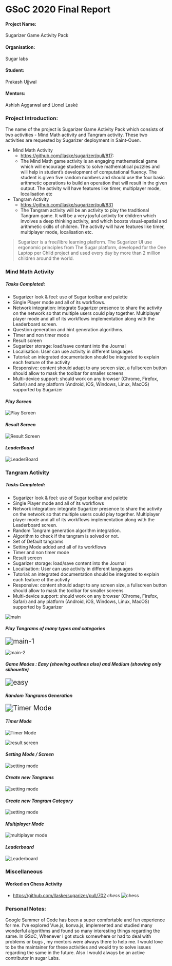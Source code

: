 # GSoC 2020 Final Report

#### Project Name: 
Sugarizer Game Activity Pack 
#### Organisation:
Sugar labs
#### Student: 
Prakash Ujjwal
#### Mentors:
Ashish Aggarwal and Lionel Laské 

### Project Introduction:
The name of the project is Sugarizer Game Activity Pack which consists of two activities - Mind Math activity and Tangram activity. These two activities are requested by Sugarizer deployment in Saint-Ouen.
* Mind Math Activity 
  * https://github.com/llaske/sugarizer/pull/817:
  * The Mind Math game activity is an engaging mathematical game which will encourage students to solve mathematical puzzles and will help in student’s development of computational fluency. The student is given five random numbers and should use the four basic arithmetic operations to build an operation that will result in the given output. The activity will have features like timer, multiplayer mode, localisation etc
* Tangram Activity 
  * https://github.com/llaske/sugarizer/pull/831
  * The Tangram activity will be an activity to play the traditional Tangram game. It will be a very joyful activity for children which involves a deep thinking activity, and which boosts visual-spatial and arithmetic skills of children. The activity will have features like timer, multiplayer mode, localisation etc.



> Sugarizer is a free/libre learning platform. The Sugarizer UI use ergonomic principles from The Sugar platform, developed for the One Laptop per Child project and used every day by more than 2 million children around the world.


### Mind Math Activity
##### Tasks Completed:
* Sugarizer look & feel: use of Sugar toolbar and palette
* Single Player mode and all of its workflows.
* Network integration: integrate Sugarizer presence to share the activity on the network so that multiple users could play together. Multiplayer player mode and all of its workflows implementation along with the Leaderboard screen.
* Question generation and hint generation algorithms.
* Timer and non timer mode 
* Result screen 
* Sugarizer storage: load/save content into the Journal
* Localisation:  User can use activity in different languages
* Tutorial: an integrated documentation should be integrated to explain each feature of the activity
* Responsive: content should adapt to any screen size, a fullscreen button should allow to mask the toolbar for smaller screens
* Multi-device support: should work on any browser (Chrome, Firefox, Safari) and any platform (Android, iOS, Windows, Linux, MacOS) supported by Sugarizer

#### *Play Screen*

![Play Screen](../screenshots/mindmath-1.png)

#### *Result Screen*

![Result Screen](../screenshots/mindmath-2.png)

#### *LeaderBoard*

![LeaderBoard](../screenshots/mindmath-3.png)

### Tangram Activity
##### Tasks Completed:
* Sugarizer look & feel: use of Sugar toolbar and palette
* Single Player mode and all of its workflows
* Network integration: integrate Sugarizer presence to share the activity on the network so that multiple users could play together. Multiplayer player mode and all of its workflows implementation along with the Leaderboard screen.
* Random Tangram generation algorithm integration.
* Algorithm to check if the tangram is solved or not.
* Set of Default tangrams 
* Setting Mode added and all of its workflows 
* Timer and non timer mode
* Result screen 
* Sugarizer storage: load/save content into the Journal
* Localisation:  User can use activity in different languages
* Tutorial: an integrated documentation should be integrated to explain each feature of the activity
* Responsive: content should adapt to any screen size, a fullscreen button should allow to mask the toolbar for smaller screens
* Multi-device support: should work on any browser (Chrome, Firefox, Safari) and any platform (Android, iOS, Windows, Linux, MacOS) supported by Sugarizer


![main](../screenshots/tangram-1.png)

#### *Play Tangrams of many types and categories*

<img src="../screenshots/tangrams-categories-banner.png" alt="main-1" style="zoom:150%;" />

![main-2](../screenshots/tangram-3.png)

#### *Game Modes : Easy (showing outlines also) and Medium (showing only silhouette)*

<img src="../screenshots/game-modes-banner.png" alt="easy" style="zoom:150%;" />



#### *Random Tangrams Generation*

<img src="../screenshots/random-tangram-banner.png" alt="Timer Mode" style="zoom:150%;" />

#### *Timer Mode*

![Timer Mode](../screenshots/tangram-9.png)



![result screen](../screenshots/tangram-10.png)



#### *Setting Mode / Screen*

![setting mode](../screenshots/tangram-4.png)

#### *Create new Tangrams*

![setting mode](../screenshots/tangram-5.png)

#### *Create new Tangram Category*

![setting mode](../screenshots/tangram-11.png)



#### *Multiplayer Mode*

![multiplayer mode](../screenshots/tangram-12.png)

#### *Leaderboard*

![Leaderboard](../screenshots/tangram-13.png)

### Miscellaneous
#### Worked on Chess Activity
* https://github.com/llaske/sugarizer/pull/702
*chess*
![chess](../screenshots/chess.png)

### Personal Notes:
Google Summer of Code has been a super comfortable and fun experience for me. I’ve explored Vue.js, konva.js, implemented and studied many wonderful algorithms and found so many interesting things regarding the same. In GSoC, Whenever I got stuck somewhere or had to deal with problems or bugs , my mentors were always there to help me.
I would love to be the maintainer for these activities and would try to solve issues regarding the same in the future. Also I would always be an active contributor in sugar Labs. 

